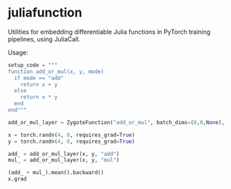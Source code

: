# juliafunction

Utilities for embedding differentiable Julia functions in PyTorch training pipelines, using JuliaCall.

Usage:
```python
setup_code = """
function add_or_mul(x, y, mode)
  if mode == "add"
    return x + y
  else
    return x * y
  end
end"""

add_or_mul_layer = ZygoteFunction("add_or_mul", batch_dims=(0,0,None), setup_code=setup_code)

x = torch.randn(4, 8, requires_grad=True)
y = torch.randn(4, 8, requires_grad=True)

add_ = add_or_mul_layer(x, y, "add")
mul_ = add_or_mul_layer(x, y, "mul")

(add_ + mul_).mean().backward()
x.grad
```
